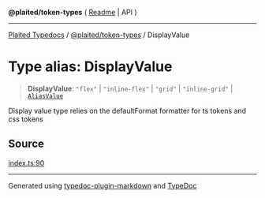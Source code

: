 **@plaited/token-types** ( [Readme](../README.md) \| API )

***

[Plaited Typedocs](../../../modules.md) / [@plaited/token-types](../modules.md) / DisplayValue

# Type alias: DisplayValue

> **DisplayValue**: `"flex"` \| `"inline-flex"` \| `"grid"` \| `"inline-grid"` \| [`AliasValue`](AliasValue.md)

Display value type relies on the defaultFormat formatter for ts tokens and css tokens

## Source

[index.ts:90](https://github.com/plaited/plaited/blob/b151218/libs/token-types/src/index.ts#L90)

***

Generated using [typedoc-plugin-markdown](https://www.npmjs.com/package/typedoc-plugin-markdown) and [TypeDoc](https://typedoc.org/)
